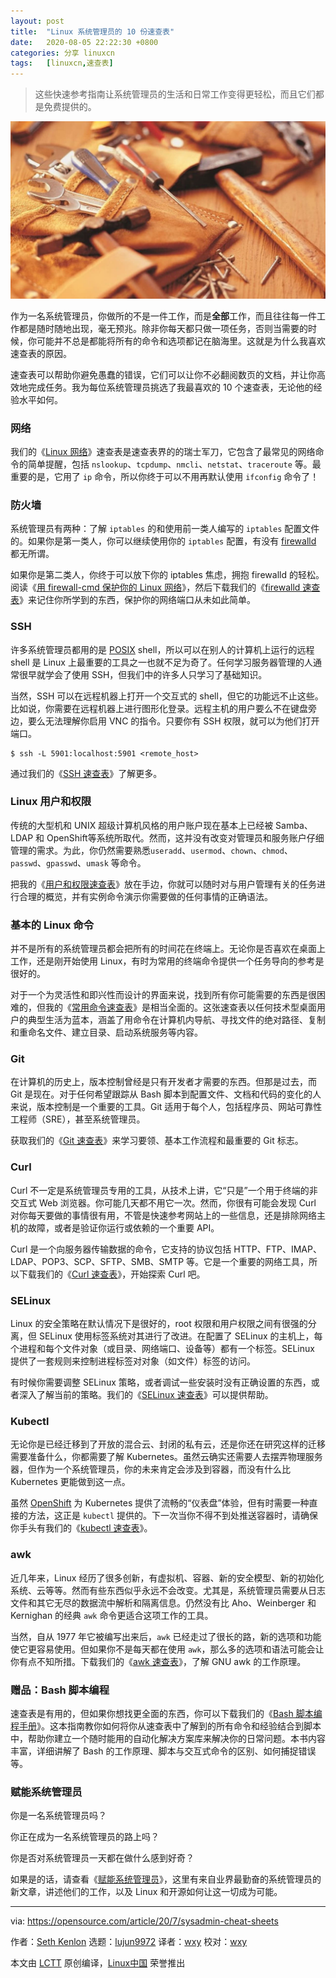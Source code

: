 ```yaml
---
layout: post
title:	"Linux 系统管理员的 10 份速查表"
date:	2020-08-05 22:22:30 +0800 
categories:	分享 linuxcn 
tags:	[linuxcn,速查表]
---
```




> 
> 这些快速参考指南让系统管理员的生活和日常工作变得更轻松，而且它们都是免费提供的。
> 
> 
> 


![](/Asserts/Images/album/202008/05/222202qildlyr1lnqwq0o4.jpg)


作为一名系统管理员，你做所的不是一件工作，而是**全部**工作，而且往往每一件工作都是随时随地出现，毫无预兆。除非你每天都只做一项任务，否则当需要的时候，你可能并不总是都能将所有的命令和选项都记在脑海里。这就是为什么我喜欢速查表的原因。


速查表可以帮助你避免愚蠢的错误，它们可以让你不必翻阅数页的文档，并让你高效地完成任务。我为每位系统管理员挑选了我最喜欢的 10 个速查表，无论他的经验水平如何。


### 网络


我们的《[Linux 网络](https://opensource.com/downloads/cheat-sheet-networking)》速查表是速查表界的的瑞士军刀，它包含了最常见的网络命令的简单提醒，包括 `nslookup`、`tcpdump`、`nmcli`、`netstat`、`traceroute` 等。最重要的是，它用了 `ip` 命令，所以你终于可以不用再默认使用 `ifconfig` 命令了！


### 防火墙


系统管理员有两种：了解 `iptables` 的和使用前一类人编写的 `iptables` 配置文件的。如果你是第一类人，你可以继续使用你的 `iptables` 配置，有没有 [firewalld](https://firewalld.org/) 都无所谓。


如果你是第二类人，你终于可以放下你的 iptables 焦虑，拥抱 firewalld 的轻松。阅读《[用 firewall-cmd 保护你的 Linux 网络](https://www.redhat.com/sysadmin/secure-linux-network-firewall-cmd)》，然后下载我们的《[firewalld 速查表](https://opensource.com/downloads/firewall-cheat-sheet)》来记住你所学到的东西，保护你的网络端口从未如此简单。


### SSH


许多系统管理员都用的是 [POSIX](https://opensource.com/article/19/7/what-posix-richard-stallman-explains) shell，所以可以在别人的计算机上运行的远程 shell 是 Linux 上最重要的工具之一也就不足为奇了。任何学习服务器管理的人通常很早就学会了使用 SSH，但我们中的许多人只学习了基础知识。


当然，SSH 可以在远程机器上打开一个交互式的 shell，但它的功能远不止这些。比如说，你需要在远程机器上进行图形化登录。远程主机的用户要么不在键盘旁边，要么无法理解你启用 VNC 的指令。只要你有 SSH 权限，就可以为他们打开端口。



```
$ ssh -L 5901:localhost:5901 <remote_host>

```

通过我们的《[SSH 速查表](https://opensource.com/downloads/advanced-ssh-cheat-sheet)》了解更多。


### Linux 用户和权限


传统的大型机和 UNIX 超级计算机风格的用户账户现在基本上已经被 Samba、LDAP 和 OpenShift等系统所取代。然而，这并没有改变对管理员和服务账户仔细管理的需求。为此，你仍然需要熟悉`useradd`、`usermod`、`chown`、`chmod`、`passwd`、`gpasswd`、`umask` 等命令。


把我的《[用户和权限速查表](https://opensource.com/downloads/linux-permissions-cheat-sheet)》放在手边，你就可以随时对与用户管理有关的任务进行合理的概览，并有实例命令演示你需要做的任何事情的正确语法。


### 基本的 Linux 命令


并不是所有的系统管理员都会把所有的时间花在终端上。无论你是否喜欢在桌面上工作，还是刚开始使用 Linux，有时为常用的终端命令提供一个任务导向的参考是很好的。


对于一个为灵活性和即兴性而设计的界面来说，找到所有你可能需要的东西是很困难的，但我的《[常用命令速查表](https://opensource.com/downloads/linux-common-commands-cheat-sheet)》是相当全面的。这张速查表以任何技术型桌面用户的典型生活为蓝本，涵盖了用命令在计算机内导航、寻找文件的绝对路径、复制和重命名文件、建立目录、启动系统服务等内容。


### Git


在计算机的历史上，版本控制曾经是只有开发者才需要的东西。但那是过去，而 Git 是现在。对于任何希望跟踪从 Bash 脚本到配置文件、文档和代码的变化的人来说，版本控制是一个重要的工具。Git 适用于每个人，包括程序员、网站可靠性工程师（SRE），甚至系统管理员。


获取我们的《[Git 速查表](https://opensource.com/downloads/cheat-sheet-git)》来学习要领、基本工作流程和最重要的 Git 标志。


### Curl


Curl 不一定是系统管理员专用的工具，从技术上讲，它“只是”一个用于终端的非交互式 Web 浏览器。你可能几天都不用它一次。然而，你很有可能会发现 Curl 对你每天要做的事情很有用，不管是快速参考网站上的一些信息，还是排除网络主机的故障，或者是验证你运行或依赖的一个重要 API。


Curl 是一个向服务器传输数据的命令，它支持的协议包括 HTTP、FTP、IMAP、LDAP、POP3、SCP、SFTP、SMB、SMTP 等。它是一个重要的网络工具，所以下载我们的《[Curl 速查表](https://opensource.com/downloads/curl-command-cheat-sheet)》，开始探索 Curl 吧。


### SELinux


Linux 的安全策略在默认情况下是很好的，root 权限和用户权限之间有很强的分离，但 SELinux 使用标签系统对其进行了改进。在配置了 SELinux 的主机上，每个进程和每个文件对象（或目录、网络端口、设备等）都有一个标签。SELinux 提供了一套规则来控制进程标签对对象（如文件）标签的访问。


有时候你需要调整 SELinux 策略，或者调试一些安装时没有正确设置的东西，或者深入了解当前的策略。我们的《[SELinux 速查表](https://opensource.com/downloads/cheat-sheet-selinux)》可以提供帮助。


### Kubectl


无论你是已经迁移到了开放的混合云、封闭的私有云，还是你还在研究这样的迁移需要准备什么，你都需要了解 Kubernetes。虽然云确实还需要人去摆弄物理服务器，但作为一个系统管理员，你的未来肯定会涉及到容器，而没有什么比 Kubernetes 更能做到这一点。


虽然 [OpenShift](https://opensource.com/tags/openshift) 为 Kubernetes 提供了流畅的“仪表盘”体验，但有时需要一种直接的方法，这正是 `kubectl` 提供的。下一次当你不得不到处推送容器时，请确保你手头有我们的《[kubectl 速查表](https://opensource.com/downloads/kubectl-cheat-sheet)》。


### awk


近几年来，Linux 经历了很多创新，有虚拟机、容器、新的安全模型、新的初始化系统、云等等。然而有些东西似乎永远不会改变。尤其是，系统管理员需要从日志文件和其它无尽的数据流中解析和隔离信息。仍然没有比 Aho、Weinberger 和 Kernighan 的经典 `awk` 命令更适合这项工作的工具。


当然，自从 1977 年它被编写出来后，`awk` 已经走过了很长的路，新的选项和功能使它更容易使用。但如果你不是每天都在使用 `awk`，那么多的选项和语法可能会让你有点不知所措。下载我们的《[awk 速查表](https://opensource.com/downloads/cheat-sheet-awk-features)》，了解 GNU awk 的工作原理。


### 赠品：Bash 脚本编程


速查表是有用的，但如果你想找更全面的东西，你可以下载我们的《[Bash 脚本编程手册](https://opensource.com/downloads/bash-scripting-ebook)》。这本指南教你如何将你从速查表中了解到的所有命令和经验结合到脚本中，帮助你建立一个随时能用的自动化解决方案库来解决你的日常问题。本书内容丰富，详细讲解了 Bash 的工作原理、脚本与交互式命令的区别、如何捕捉错误等。


### 赋能系统管理员


你是一名系统管理员吗？


你正在成为一名系统管理员的路上吗？


你是否对系统管理员一天都在做什么感到好奇？


如果是的话，请查看《[赋能系统管理员](http://redhat.com/sysadmin)》，这里有来自业界最勤奋的系统管理员的新文章，讲述他们的工作，以及 Linux 和开源如何让这一切成为可能。




---


via: <https://opensource.com/article/20/7/sysadmin-cheat-sheets>


作者：[Seth Kenlon](https://opensource.com/users/seth) 选题：[lujun9972](https://github.com/lujun9972) 译者：[wxy](https://github.com/wxy) 校对：[wxy](https://github.com/wxy)


本文由 [LCTT](https://github.com/LCTT/TranslateProject) 原创编译，[Linux中国](https://linux.cn/) 荣誉推出
